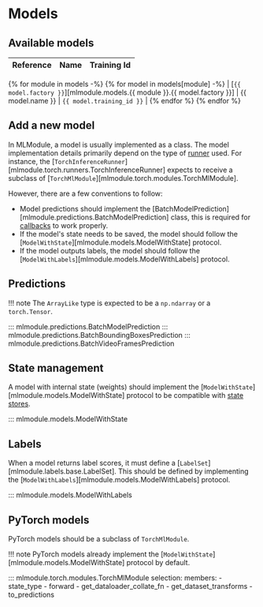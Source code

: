 # Models

## Available models

| Reference    | Name   | Training Id |
|---------------|---------------|-----------------|
{% for module in models -%}
{% for model in models[module] -%}
| [`{{ model.factory }}`][mlmodule.models.{{ module }}.{{ model.factory }}] | {{ model.name }} | `{{ model.training_id }}` |
{% endfor %}
{% endfor %}

## Add a new model

In MLModule, a model is usually implemented as a class.
The model implementation details primarily depend on the type
of [runner](../references/runners.md) used.
For instance, the [`TorchInferenceRunner`][mlmodule.torch.runners.TorchInferenceRunner]
expects to receive a subclass of [`TorchMlModule`][mlmodule.torch.modules.TorchMlModule].

However, there are a few conventions to follow:

- Model predictions should implement the
  [BatchModelPrediction][mlmodule.predictions.BatchModelPrediction] class, this is required for
  [callbacks](../references/callbacks.md) to work properly.
- If the model's state needs to be saved,
  the model should follow the [`ModelWithState`][mlmodule.models.ModelWithState] protocol.
- If the model outputs labels,
  the model should follow the [`ModelWithLabels`][mlmodule.models.ModelWithLabels] protocol.

## Predictions

!!! note
    The `ArrayLike` type is expected to be a `np.ndarray` or a `torch.Tensor`.

::: mlmodule.predictions.BatchModelPrediction
::: mlmodule.predictions.BatchBoundingBoxesPrediction
::: mlmodule.predictions.BatchVideoFramesPrediction


## State management

A model with internal state (weights) should implement the
[`ModelWithState`][mlmodule.models.ModelWithState] protocol
to be compatible with [state stores](../references/stores.md).

::: mlmodule.models.ModelWithState

## Labels

When a model returns label scores, it must define a
[`LabelSet`][mlmodule.labels.base.LabelSet].
This should be defined by implementing the
[`ModelWithLabels`][mlmodule.models.ModelWithLabels]
protocol.

::: mlmodule.models.ModelWithLabels

## PyTorch models

PyTorch models should be a subclass of `TorchMlModule`.

!!! note
    PyTorch models already implement the
    [`ModelWithState`][mlmodule.models.ModelWithState] protocol
    by default.

::: mlmodule.torch.modules.TorchMlModule
    selection:
        members:
            - state_type
            - forward
            - get_dataloader_collate_fn
            - get_dataset_transforms
            - to_predictions
